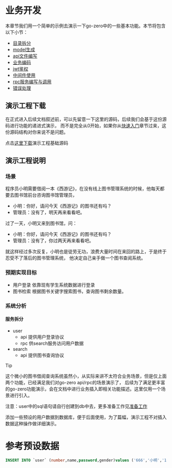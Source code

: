 # 业务开发
本章节我们用一个简单的示例去演示一下go-zero中的一些基本功能。本节将包含以下小节：
* [目录拆分](service-design.md)
* [model生成](model-gen.md)
* [api文件编写](api-coding.md)
* [业务编码](business-coding.md)
* [jwt鉴权](jwt.md)
* [中间件使用](middleware.md)
* [rpc服务编写与调用](rpc-call.md)
* [错误处理](error-handle.md)

## 演示工程下载
在正式进入后续文档叙述前，可以先留意一下这里的源码，后续我们会基于这份源码进行功能的递进式演示，
而不是完全从0开始，如果你从[快速入门](quick-start.md)章节过来，这份源码结构对你来说不是问题。

点击<a href="https://github.com/zeromicro/go-zero-doc/blob/master/cn/resource/book.zip">这里下载</a>演示工程基础源码

## 演示工程说明

### 场景
程序员小明需要借阅一本《西游记》，在没有线上图书管理系统的时候，他每天都要去图书馆前台咨询图书馆管理员，
* 小明：你好，请问今天《西游记》的图书还有吗？
* 管理员：没有了，明天再来看看吧。

过了一天，小明又来到图书馆，问：
* 小明：你好，请问今天《西游记》的图书还有吗？
* 管理员：没有了，你过两天再来看看吧。

就这样经过多次反复，小明也是徒劳无功，浪费大量时间在来回的路上，于是终于忍受不了落后的图书管理系统，
他决定自己亲手做一个图书查阅系统。

### 预期实现目标
* 用户登录
  依靠现有学生系统数据进行登录
* 图书检索
  根据图书关键字搜索图书，查询图书剩余数量。

### 系统分析

#### 服务拆分
* user
    * api 提供用户登录协议
    * rpc 供search服务访问用户数据
* search
    * api 提供图书查询协议

> [!TIP]
> 这个微小的图书借阅查询系统虽然小，从实际来讲不太符合业务场景，但是仅上面两个功能，已经满足我们对go-zero api/rpc的场景演示了，
> 后续为了满足更丰富的go-zero功能演示，会在文档中进行业务插入即相关功能描述。这里仅用一个场景进行引入。
> 
> 注意：user中的sql语句请自行创建到db中去，更多准备工作见[准备工作](prepare.md)
> 
> 添加一些预设的用户数据到数据库，便于后面使用，为了篇幅，演示工程不对插入数据这种操作做详细演示。


# 参考预设数据
```sql
INSERT INTO `user` (number,name,password,gender)values ('666','小明','123456','男');
```